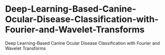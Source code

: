 # Deep-Learning-Based-Canine-Ocular-Disease-Classification-with-Fourier-and-Wavelet-Transforms
Deep Learning-Based Canine Ocular Disease Classification with Fourier and Wavelet Transforms
